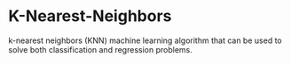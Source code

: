 # K-Nearest-Neighbors
k-nearest neighbors (KNN)  machine learning algorithm that can be used to solve both classification and regression problems.
